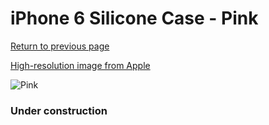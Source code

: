 # iPhone 6 Silicone Case - Pink

[Return to previous page](/iphone_6)

[High-resolution image from Apple](https://store.storeimages.cdn-apple.com/8756/as-images.apple.com/is/MGXT2?wid=4500&hei=4500&fmt=png)

<div style="width: 384px"><img src="/everyphone/MGXT2.png" alt="Pink"></div>

### Under construction
